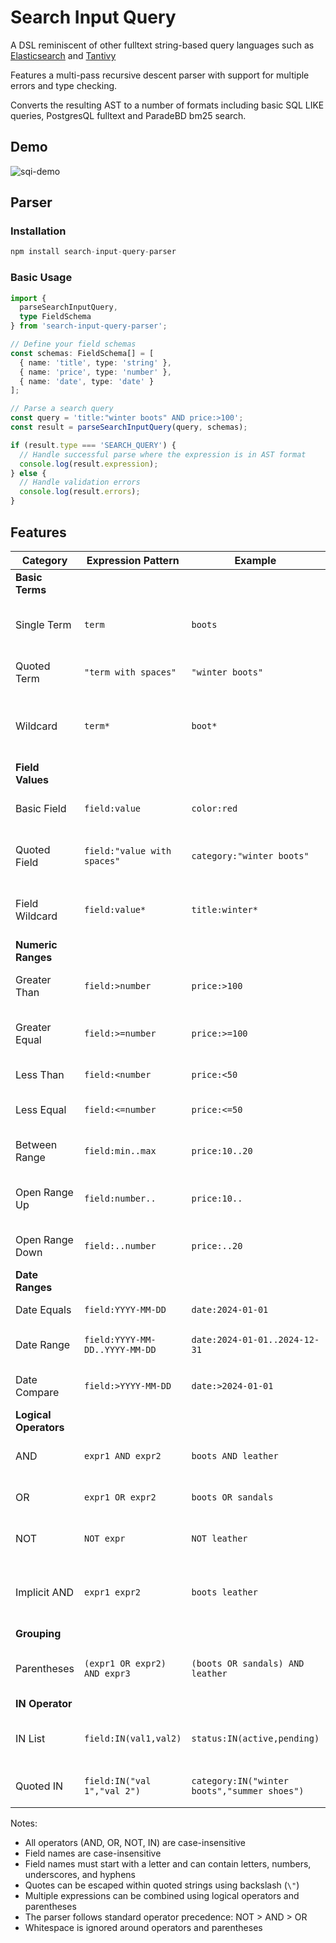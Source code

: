 # Search Input Query

A DSL reminiscent of other fulltext string-based query languages such as [Elasticsearch](https://www.elastic.co/guide/en/elasticsearch/reference/8.15/query-dsl-query-string-query.html) and [Tantivy](https://docs.rs/tantivy/latest/tantivy/query/struct.QueryParser.html)

Features a multi-pass recursive descent parser with support for multiple errors and type checking.

Converts the resulting AST to a number of formats including basic SQL LIKE queries, PostgresQL fulltext and ParadeBD bm25 search.

## Demo

![sqi-demo](https://github.com/user-attachments/assets/1463555b-91a3-4f7b-9e0e-4172dd78afdd)

## Parser

### Installation

```typescript
npm install search-input-query-parser
```

### Basic Usage

```typescript
import {
  parseSearchInputQuery,
  type FieldSchema
} from 'search-input-query-parser';

// Define your field schemas
const schemas: FieldSchema[] = [
  { name: 'title', type: 'string' },
  { name: 'price', type: 'number' },
  { name: 'date', type: 'date' }
];

// Parse a search query
const query = 'title:"winter boots" AND price:>100';
const result = parseSearchInputQuery(query, schemas);

if (result.type === 'SEARCH_QUERY') {
  // Handle successful parse where the expression is in AST format
  console.log(result.expression);
} else {
  // Handle validation errors
  console.log(result.errors);
}
```

## Features

| Category | Expression Pattern | Example | Description |
|----------|-------------------|---------|-------------|
| **Basic Terms** |
| Single Term | `term` | `boots` | Matches documents containing the term |
| Quoted Term | `"term with spaces"` | `"winter boots"` | Matches exact phrase |
| Wildcard | `term*` | `boot*` | Matches terms starting with the prefix |
| **Field Values** |
| Basic Field | `field:value` | `color:red` | Matches specific field value |
| Quoted Field | `field:"value with spaces"` | `category:"winter boots"` | Matches exact phrase in field |
| Field Wildcard | `field:value*` | `title:winter*` | Matches field values starting with prefix |
| **Numeric Ranges** |
| Greater Than | `field:>number` | `price:>100` | Values greater than |
| Greater Equal | `field:>=number` | `price:>=100` | Values greater than or equal |
| Less Than | `field:<number` | `price:<50` | Values less than |
| Less Equal | `field:<=number` | `price:<=50` | Values less than or equal |
| Between Range | `field:min..max` | `price:10..20` | Values in inclusive range |
| Open Range Up | `field:number..` | `price:10..` | Values greater than or equal |
| Open Range Down | `field:..number` | `price:..20` | Values less than or equal |
| **Date Ranges** |
| Date Equals | `field:YYYY-MM-DD` | `date:2024-01-01` | Exact date match |
| Date Range | `field:YYYY-MM-DD..YYYY-MM-DD` | `date:2024-01-01..2024-12-31` | Dates in inclusive range |
| Date Compare | `field:>YYYY-MM-DD` | `date:>2024-01-01` | Dates after specified date |
| **Logical Operators** |
| AND | `expr1 AND expr2` | `boots AND leather` | Both expressions must match |
| OR | `expr1 OR expr2` | `boots OR sandals` | Either expression must match |
| NOT | `NOT expr` | `NOT leather` | Negates the expression |
| Implicit AND | `expr1 expr2` | `boots leather` | Space between terms implies AND |
| **Grouping** |
| Parentheses | `(expr1 OR expr2) AND expr3` | `(boots OR sandals) AND leather` | Groups expressions for precedence |
| **IN Operator** |
| IN List | `field:IN(val1,val2)` | `status:IN(active,pending)` | Field matches any listed value |
| Quoted IN | `field:IN("val 1","val 2")` | `category:IN("winter boots","summer shoes")` | IN with quoted values |

Notes:
- All operators (AND, OR, NOT, IN) are case-insensitive
- Field names are case-insensitive
- Field names must start with a letter and can contain letters, numbers, underscores, and hyphens
- Quotes can be escaped within quoted strings using backslash (`\"`)
- Multiple expressions can be combined using logical operators and parentheses
- The parser follows standard operator precedence: NOT > AND > OR
- Whitespace is ignored around operators and parentheses
